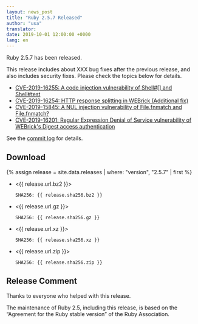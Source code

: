 ```yaml
---
layout: news_post
title: "Ruby 2.5.7 Released"
author: "usa"
translator:
date: 2019-10-01 12:00:00 +0000
lang: en
---
```


Ruby 2.5.7 has been released.

This release includes about XXX bug fixes after the previous release, and also includes security fixes.
Please check the topics below for details.

* [CVE-2019-16255: A code injection vulnerability of Shell#[] and Shell#test](/en/news/_posts/2019-10-01-code-injection-shell-test-cve-2019-16255.md)
* [CVE-2019-16254: HTTP response splitting in WEBrick (Additional fix)](/en/news/_posts/2019-10-01-http-response-splitting-in-webrick-cve-2019-16254.md)
* [CVE-2019-15845: A NUL injection vulnerability of File.fnmatch and File.fnmatch?](/en/news/_posts/2019-10-01-nul-injection-file-fnmatch-cve-2019-15845.md)
* [CVE-2019-16201: Regular Expression Denial of Service vulnerability of WEBrick's Digest access authentication](/en/news/_posts/2019-10-01-webrick-regexp-digestauth-dos-cve-2019-16201.md)

See the [commit log](https://github.com/ruby/ruby/compare/v2_5_6...v2_5_7) for details.

## Download

{% assign release = site.data.releases | where: "version", "2.5.7" | first %}

* <{{ release.url.bz2 }}>

      SHA256: {{ release.sha256.bz2 }}

* <{{ release.url.gz }}>

      SHA256: {{ release.sha256.gz }}

* <{{ release.url.xz }}>

      SHA256: {{ release.sha256.xz }}

* <{{ release.url.zip }}>

      SHA256: {{ release.sha256.zip }}

## Release Comment

Thanks to everyone who helped with this release.

The maintenance of Ruby 2.5, including this release, is based on the “Agreement for the Ruby stable version” of the Ruby Association.
